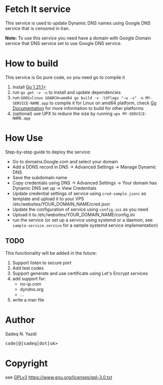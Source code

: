 # Fetch It service

This service is used to update Dynamic DNS names using Google DNS service that is censored in Iran.

**Note:** To use this service you need have a domain with Google Domain service that DNS service set to use Google DNS service.

# How to build
This service is Go pure code, so you need go to compile it 
1. Install [Go 1.21.1+](https://go.dev/dl)
2. run `go get -v -u` to install and update dependencies
3. run `GOOS=linux GOARCH=amd64 go build -v -ldflags "-w -s" -o MY-SERVICE-NAME.app` to compile it for Linux on amd64 platform, check [Go Documentation](https://go.dev/doc/install/source#environment) for more information to build for other platforms
4. (optional) use UPX to reduce the size by running `upx MY-SERVICE-NAME.app`

# How Use

Step-by-step guide to deploy the service:

- Go to domains.Google.com and select your domain
- Add a DDNS record in DNS → Advanced Settings → Manage Dynamic DNS
- Save the subdomain name
- Copy credentials using DNS → Advanced Settings → Your domain has Dynamic DNS set up → View Credentials
- Update credential settings of service using `cred-sample.jsonc` as template and upload it to your VPS /etc/websites/YOUR_DOMAIN_NAME/cred.json
- Update the configuration of service using `config.ini` as you need
- Upload it to /etc/websites/YOUR_DOMAIN_NAME/config.ini
- run the service (or set up a service using systemd or a daemon, see `sample-service.service` for a sample systemd service implementation)

## TODO

This functionality will be added in the future:
1. Support listen to secure port
2. Add test codes 
3. Support generate and use certificate using Let's Encrypt services
4. add support for:
    - no-ip.com
    - dyndns.org
    - ...
5. write a man file

# Author

Sadeq N. Yazdi <pre>code[@]sadeq[dot]uk></pre>

# Copyright
see [GPLv3](https://www.gnu.org/licenses/gpl-3.0.html)
https://www.gnu.org/licenses/gpl-3.0.txt

